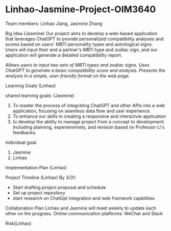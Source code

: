 # Linhao-Jasmine-Project-OIM3640
Team members: Linhao Jiang, Jasmine Zhang


Big Idea (Jasmine)
Our project aims to develop a web-based application that leverages ChatGPT to provide personalized compatibility analyses and scores based on users' MBTI personality types and astrological signs. Users will input their and a partner's MBTI type and zodiac sign, and our application will generate a detailed compatibility report. 

*Allows users to input two sets of MBTI types and zodiac signs.
Uses ChatGPT to generate a basic compatibility score and analysis.
Presents the analysis in a simple, user-friendly format on the web page.*


Learning Goals (Linhao)

shared learning goals: (Jasmine)
1. To master the process of integrating ChatGPT and other APIs into a web application, focusing on seamless data flow and user experience.
2. To enhance our skills in creating a responsive and interactvie application
3. to develop the ability to manage project from a concept to development. Including planning, experienmnets, and revision based on Professor Li's feedbacks. 

Individual goal:
1. Jasmine
2. Linhao


Implementation Plan  (Linhao)


Project Timeline (Linhao)
By 3/31:
- Start drafting project proposal and schedule
- Set up project repository
- start research on ChatGpt integration and web framwork capbilities


Collaboration Plan
Linhao and Jasmine will meet weekly to update each other on the prograss.
Online communication platforms: WeChat and Slack

Risk(Linhao)
